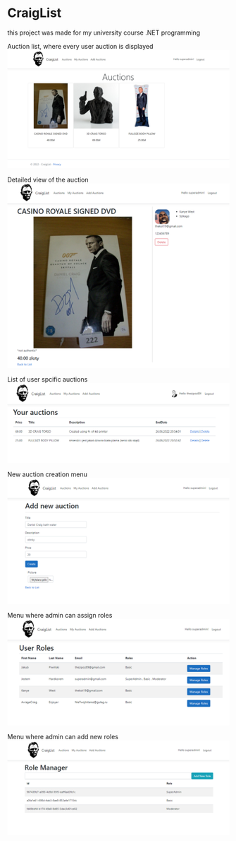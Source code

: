 # CraigList

this project was made for my university course .NET programming

Auction list, where every user auction is displayed
![](Images/auctionList.png)

Detailed view of the auction
![](Images/auction.png)

List of user spcific auctions
![](Images/myAuctions.png)

New auction creation menu
![](Images/newAuction.png)

Menu where admin can assign roles
![](Images/userRoles.png)

Menu where admin can add new roles
![](Images/roleManager.png)
